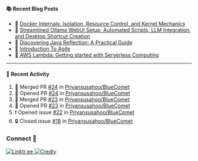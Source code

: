 <table>
  <div>

  #### :books: Recent Blog Posts
  <!-- BLOGPOSTS:START -->
 - 📝 [Docker Internals: Isolation, Resource Control, and Kernel Mechanics](https://priyansu1.hashnode.dev/docker-internals-isolation-resource-control-and-kernel-mechanics)
 - 📝 [Streamlined Ollama WebUI Setup: Automated Scripts, LLM Integration, and Desktop Shortcut Creation](https://priyansu1.hashnode.dev/streamlined-ollama-webui-setup-automated-scripts-llm-integration-and-desktop-shortcut-creation)
 - 📝 [Discovering Java Reflection: A Practical Guide](https://priyansu1.hashnode.dev/discovering-java-reflection-a-practical-guide)
 - 📝 [Introduction To Agile](https://priyansu1.hashnode.dev/introduction-to-agile)
 - 📝 [AWS Lambda: Getting started with Serverless Computing](https://priyansu1.hashnode.dev/aws-lambda-getting-started-with-serverless-computing)<!-- BLOGPOSTS:END -->
  
  </div>
<div>
  
---
  
#### :thread: Recent Activity

<!--START_SECTION:activity-->
1. 🎉 Merged PR [#24](https://github.com/Priyansusahoo/BlueComet/pull/24) in [Priyansusahoo/BlueComet](https://github.com/Priyansusahoo/BlueComet)
2. 💪 Opened PR [#24](https://github.com/Priyansusahoo/BlueComet/pull/24) in [Priyansusahoo/BlueComet](https://github.com/Priyansusahoo/BlueComet)
3. 🎉 Merged PR [#23](https://github.com/Priyansusahoo/BlueComet/pull/23) in [Priyansusahoo/BlueComet](https://github.com/Priyansusahoo/BlueComet)
4. 💪 Opened PR [#23](https://github.com/Priyansusahoo/BlueComet/pull/23) in [Priyansusahoo/BlueComet](https://github.com/Priyansusahoo/BlueComet)
5. ❗ Opened issue [#22](https://github.com/Priyansusahoo/BlueComet/issues/22) in [Priyansusahoo/BlueComet](https://github.com/Priyansusahoo/BlueComet)
6. 🔒 Closed issue [#18](https://github.com/Priyansusahoo/BlueComet/issues/18) in [Priyansusahoo/BlueComet](https://github.com/Priyansusahoo/BlueComet)
<!--END_SECTION:activity-->



</div>

<div>
  
### Connect 💬

<a href="https://linktr.ee/priyansu1" target="_blank">
  <img src="https://img.shields.io/badge/linktr.ee-%23007A7A.svg?&style=for-the-badge&logo=linktree&logoColor=white" alt="Linktr.ee" />
</a>
<a href="https://www.credly.com/users/priyansu-sahoo" target="_blank">
  <img src="https://img.shields.io/badge/credly-orange.svg?&style=for-the-badge&logo=credly&logoColor=white" alt="Credly" />
</a>

</div>
</table>
